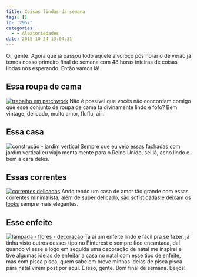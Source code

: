 ```yaml
---
title: Coisas lindas da semana
tags: []
id: '2957'
categories:
  - - Aleatoriedades
date: 2015-10-24 13:04:31
---
```


Oi, gente. Agora que já passou todo aquele alvoroço pós horário de verão já temos nosso primeiro final de semana com 48 horas inteiras de coisas lindas nos esperando. Então vamos lá!

## Essa roupa de cama

[![trabalho em patchwork](http://natalia.blog.br/wp-content/uploads/2015/10/roupa-de-cama-patchwork.jpg)](http://natalia.blog.br/wp-content/uploads/2015/10/roupa-de-cama-patchwork.jpg) Não é possível que vocês não concordam comigo que esse conjunto de roupa de cama ta divinamente lindo e fofo? Bem vintage, delicado, muito amor, fluflu, aiii.

## Essa casa

[![construção - jardim vertical](http://natalia.blog.br/wp-content/uploads/2015/10/casa-com-jardim-vertical.jpg)](http://natalia.blog.br/wp-content/uploads/2015/10/casa-com-jardim-vertical.jpg) Sempre que eu vejo essas fachadas com jardim vertical eu viajo mentalmente para o Reino Unido, sei lá, acho lindo e bem a cara deles.

## Essas correntes

[![correntes delicadas](http://natalia.blog.br/wp-content/uploads/2015/10/correntes-delicadas.jpg)](http://natalia.blog.br/wp-content/uploads/2015/10/correntes-delicadas.jpg) Ando tendo um caso de amor tão grande com essas correntes minimalista, além de super delicado, são sofisticadas e deixam os [looks](http://natalia.blog.br/category/look/) sempre mais elegantes.

## Esse enfeite

[![lâmpada - flores - decoração ](http://natalia.blog.br/wp-content/uploads/2015/10/decoração-com-lâmpada-680x1024.jpg)](http://natalia.blog.br/wp-content/uploads/2015/10/decoração-com-lâmpada.jpg) Ta aí um enfeite lindo e fácil pra se fazer, já tinha visto outros desses tipo no Pinterest e sempre fico encantada, daí quando vi esse e logo em seguida uma decoração de natal me inspirei e tive algumas ideias de enfeitar a casa no natal com esse tipo de enfeite, mas com pisca pisca, quem sabe em breve minhas ideias de pisca pisca para natal virem post por aqui. É isso, gente. Bom final de semana. Beijos!
